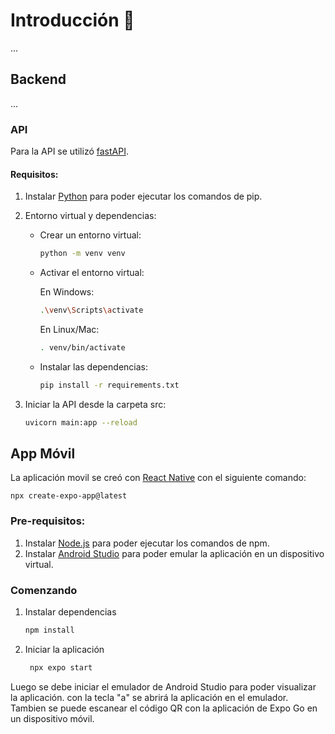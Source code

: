 # Introducción 👋

...

## Backend

...

### API

Para la API se utilizó [fastAPI](https://fastapi.tiangolo.com).

#### Requisitos:

1. Instalar [Python](https://www.python.org/downloads/) para poder ejecutar los comandos de pip.
2. Entorno virtual y dependencias:

   - Crear un entorno virtual:
      ```bash
      python -m venv venv
      ```
   - Activar el entorno virtual:

      En Windows:

      ```bash
      .\venv\Scripts\activate
      ```
      
      En Linux/Mac:
      ```bash
      . venv/bin/activate
      ```
   - Instalar las dependencias:
      ```bash
      pip install -r requirements.txt
      ```
3. Iniciar la API desde la carpeta src:

      ```bash
      uvicorn main:app --reload
      ```


## App Móvil

La aplicación movil se creó con [React Native](https://reactnative.dev/docs/environment-setup) con el siguiente comando:
```
npx create-expo-app@latest
```

### Pre-requisitos:
1. Instalar [Node.js](https://nodejs.org/en)  para poder ejecutar los comandos de npm.
2. Instalar [Android Studio](https://developer.android.com/studio) para poder emular la aplicación en un dispositivo virtual.


### Comenzando

1. Instalar dependencias

   ```bash
   npm install
   ```

2. Iniciar la aplicación

   ```bash
    npx expo start
   ```

Luego se debe iniciar el emulador de Android Studio para poder visualizar la aplicación. con la tecla "a" se abrirá la aplicación en el emulador.
Tambien se puede escanear el código QR con la aplicación de Expo Go en un dispositivo móvil.

